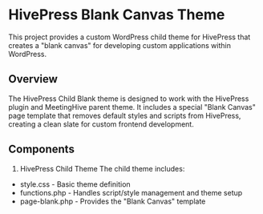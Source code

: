 # HivePress Blank Canvas Theme
This project provides a custom WordPress child theme for HivePress that creates a "blank canvas" for developing custom applications within WordPress.


## Overview
The HivePress Child Blank theme is designed to work with the HivePress plugin and MeetingHive parent theme. It includes a special "Blank Canvas" page template that removes default styles and scripts from HivePress, creating a clean slate for custom frontend development.


## Components
1. HivePress Child Theme
The child theme includes:


- style.css - Basic theme definition
- functions.php - Handles script/style management and theme setup
- page-blank.php - Provides the "Blank Canvas" template
 

